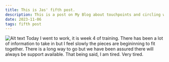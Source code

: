 ```yaml
---
title: This is Jas' fifth post.
description: This is a post on My Blog about touchpoints and circling wagons.
date: 2023-11-06
tags: fifth post
---
```

![Alt text](https://64.media.tumblr.com/7d469126c8edb397af188f801491d91e/84a05d0ce265f5f9-68/s2048x3072/1678c8eda1d47294aa5adf9b94f9bb6a952e7b21.pnj "a title")
Today I went to work, it is week 4 of training. There has been a lot of information to take in but I feel slowly the pieces are begininning to fit together. There is a long way to go but we have been assured there will always be support available. That being said, I am tired. Very tired. 
